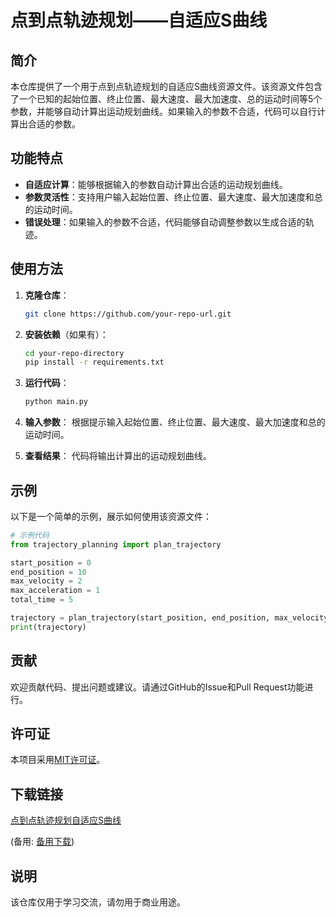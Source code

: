 # 点到点轨迹规划——自适应S曲线

## 简介

本仓库提供了一个用于点到点轨迹规划的自适应S曲线资源文件。该资源文件包含了一个已知的起始位置、终止位置、最大速度、最大加速度、总的运动时间等5个参数，并能够自动计算出运动规划曲线。如果输入的参数不合适，代码可以自行计算出合适的参数。

## 功能特点

- **自适应计算**：能够根据输入的参数自动计算出合适的运动规划曲线。
- **参数灵活性**：支持用户输入起始位置、终止位置、最大速度、最大加速度和总的运动时间。
- **错误处理**：如果输入的参数不合适，代码能够自动调整参数以生成合适的轨迹。

## 使用方法

1. **克隆仓库**：
   ```bash
   git clone https://github.com/your-repo-url.git
   ```

2. **安装依赖**（如果有）：
   ```bash
   cd your-repo-directory
   pip install -r requirements.txt
   ```

3. **运行代码**：
   ```bash
   python main.py
   ```

4. **输入参数**：
   根据提示输入起始位置、终止位置、最大速度、最大加速度和总的运动时间。

5. **查看结果**：
   代码将输出计算出的运动规划曲线。

## 示例

以下是一个简单的示例，展示如何使用该资源文件：

```python
# 示例代码
from trajectory_planning import plan_trajectory

start_position = 0
end_position = 10
max_velocity = 2
max_acceleration = 1
total_time = 5

trajectory = plan_trajectory(start_position, end_position, max_velocity, max_acceleration, total_time)
print(trajectory)
```

## 贡献

欢迎贡献代码、提出问题或建议。请通过GitHub的Issue和Pull Request功能进行。

## 许可证

本项目采用[MIT许可证](LICENSE)。

## 下载链接
[点到点轨迹规划自适应S曲线](https://pan.quark.cn/s/3a0d4df5a605) 

(备用: [备用下载](https://pan.baidu.com/s/1FVbetZah_UUgFh3KVb1dEQ?pwd=1234))

## 说明

该仓库仅用于学习交流，请勿用于商业用途。
